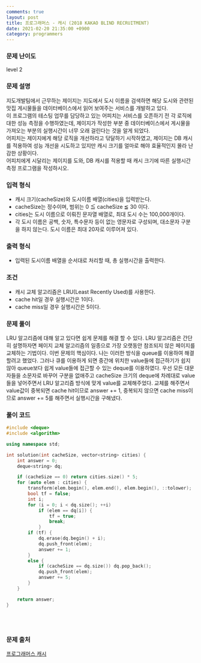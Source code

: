 ```yaml
---
comments: true
layout: post
title: 프로그래머스 - 캐시 (2018 KAKAO BLIND RECRUITMENT)
date: 2021-02-20 21:35:00 +0900
category: programmers
---
```


### 문제 난이도
level 2

### 문제 설명
지도개발팀에서 근무하는 제이지는 지도에서 도시 이름을 검색하면 해당 도시와 관련된 맛집 게시물들을 데이터베이스에서 읽어 보여주는 서비스를 개발하고 있다.  
이 프로그램의 테스팅 업무를 담당하고 있는 어피치는 서비스를 오픈하기 전 각 로직에 대한 성능 측정을 수행하였는데, 제이지가 작성한 부분 중 데이터베이스에서 게시물을 가져오는 부분의 실행시간이 너무 오래 걸린다는 것을 알게 되었다.  
어피치는 제이지에게 해당 로직을 개선하라고 닦달하기 시작하였고, 제이지는 DB 캐시를 적용하여 성능 개선을 시도하고 있지만 캐시 크기를 얼마로 해야 효율적인지 몰라 난감한 상황이다.  
어피치에게 시달리는 제이지를 도와, DB 캐시를 적용할 때 캐시 크기에 따른 실행시간 측정 프로그램을 작성하시오.  

### 입력 형식
- 캐시 크기(cacheSize)와 도시이름 배열(cities)을 입력받는다.
- cacheSize는 정수이며, 범위는 0 ≦ cacheSize ≦ 30 이다.
- cities는 도시 이름으로 이뤄진 문자열 배열로, 최대 도시 수는 100,000개이다.
- 각 도시 이름은 공백, 숫자, 특수문자 등이 없는 영문자로 구성되며, 대소문자 구분을 하지 않는다. 도시 이름은 최대 20자로 이루어져 있다.

### 출력 형식
- 입력된 도시이름 배열을 순서대로 처리할 때, 총 실행시간을 출력한다.

### 조건
- 캐시 교체 알고리즘은 LRU(Least Recently Used)를 사용한다.
- cache hit일 경우 실행시간은 1이다.
- cache miss일 경우 실행시간은 5이다.

### 문제 풀이
LRU 알고리즘에 대해 알고 있다면 쉽게 문제를 해결 할 수 있다. LRU 알고리즘은 간단히 설명하자면 페이지 교체 알고리즘의 일종으로 가장 오랫동안 참조되지 않은 페이지를 교체하는 기법이다. 이번 문제의 핵심이다. 
나는 이러한 방식을 queue를 이용하여 해결할려고 했었다. 그러나 큐를 이용하게 되면 중간에 위치한 value들에 접근하기가 쉽지 않아 queue보다 쉽게 value들에 접근할 수 있는 deque를 이용하였다. 우선 모든 대문자들을 소문자로 바꾸어 구분을 없애주고 cacheSize 크기의 deque에 차례대로 value들을 넣어주면서 LRU 알고리즘 방식에 맞게 value를 교체해주었다. 교체를 해주면서 value값이 중복되면 cache hit이므로 answer += 1, 중복되지 않으면 cache miss이므로 answer += 5를 해주면서 실행시간을 구해냈다.


### 풀이 코드
```c++
#include <deque>
#include <algorithm>

using namespace std;

int solution(int cacheSize, vector<string> cities) {
    int answer = 0;
    deque<string> dq;

    if (cacheSize == 0) return cities.size() * 5;
    for (auto elem : cities) {
        transform(elem.begin(), elem.end(), elem.begin(), ::tolower);
        bool tf = false;
        int i;
        for (i = 0; i < dq.size(); ++i)
            if (elem == dq[i]) {
                tf = true;
                break;
            }
        if (tf) {
            dq.erase(dq.begin() + i);
            dq.push_front(elem);
            answer += 1;
        }
        else {
            if (cacheSize == dq.size()) dq.pop_back();
            dq.push_front(elem);
            answer += 5;
        }
    }

    return answer;
}
```
<br/><br/>

### 문제 출처
[프로그래머스 캐시](https://programmers.co.kr/learn/courses/30/lessons/17680)
<br/><br/>